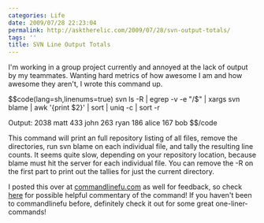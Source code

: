 ```yaml
---
categories: Life
date: 2009/07/28 22:23:04
permalink: http://asktherelic.com/2009/07/28/svn-output-totals/
tags: ''
title: SVN Line Output Totals
---
```

I'm working in a group project currently and annoyed at the lack of output by my teammates. Wanting hard metrics of how awesome I am and how awesome they aren't, I wrote this command up.

$$code(lang=sh,linenums=true)
svn ls -R | egrep -v -e "/$" | xargs svn blame | awk '{print $2}' | sort | uniq -c | sort -r

Output:
    2038 matt
    433 john
    263 ryan
    186 alice
    167 bob
$$/code

This command will print an full repository listing of all files, remove the directories, run svn blame on each individual file, and tally the resulting line counts. It seems quite slow, depending on your repository location, because blame must hit the server for each individual file. You can remove the -R on the first part to print out the tallies for just the current directory.

I posted this over at <a title="www.commandlinefu.com" href="http://www.commandlinefu.com">commandlinefu.com</a> as well for feedback, so check <a title="http://www.commandlinefu.com/commands/view/2787/prints-total-line-count-contribution-per-user-for-an-svn-repository" href="http://www.commandlinefu.com/commands/view/2787/prints-total-line-count-contribution-per-user-for-an-svn-repository" target="_blank">here</a> for possible helpful commentary of the command! If you haven't been to commandlinefu before, definitely check it out for some great one-liner-commands!
